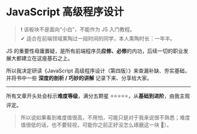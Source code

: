 # JavaScript 高级程序设计

> ❗️ 该板块不是面向“小白”，不能作为 JS 入门教程。<br>
> ✔︎ 适合在前端领域熏陶过一段时间的同学，本人熏陶时长：一年半。

JS 的重要性毋庸置疑，是所有前端程序员**应修、必修**的内功，后续一切的职业发展大都建立在这座基石之上。<br>

所以我决定研读《JavaScript 高级程序设计（第四版）》来查漏补缺、夯实基础，并将书中一些 **深度的剖析 / 巧妙的讲解** 记录下来、分享给大家。

---

所有文章开头处会标示**难度等级**，满分五颗星 ⭐️⭐️⭐️⭐️⭐️，从**基础到进阶**，由我主观评定。

> 所以说如果看到难度值很高，不用怕，可能只是对于我来说很不熟悉；难度值很低的话，也不要轻视，可能你之前正好没怎么琢磨这一块 👻）。
